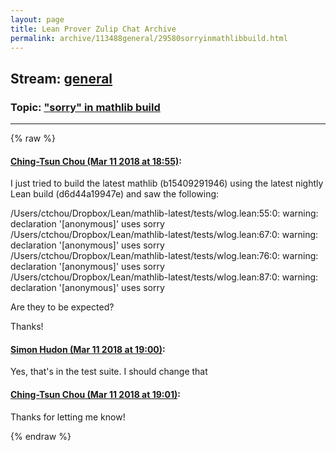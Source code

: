 ```yaml
---
layout: page
title: Lean Prover Zulip Chat Archive 
permalink: archive/113488general/29580sorryinmathlibbuild.html
---
```


## Stream: [general](index.html)
### Topic: ["sorry" in mathlib build](29580sorryinmathlibbuild.html)

---


{% raw %}
#### [ Ching-Tsun Chou (Mar 11 2018 at 18:55)](https://leanprover.zulipchat.com/#narrow/stream/113488-general/topic/%22sorry%22%20in%20mathlib%20build/near/123576774):
<p>I just tried to build the latest mathlib (b15409291946) using the latest nightly Lean build (d6d44a19947e) and saw the following:</p>
<p>/Users/ctchou/Dropbox/Lean/mathlib-latest/tests/wlog.lean:55:0: warning: declaration '[anonymous]' uses sorry<br>
/Users/ctchou/Dropbox/Lean/mathlib-latest/tests/wlog.lean:67:0: warning: declaration '[anonymous]' uses sorry<br>
/Users/ctchou/Dropbox/Lean/mathlib-latest/tests/wlog.lean:76:0: warning: declaration '[anonymous]' uses sorry<br>
/Users/ctchou/Dropbox/Lean/mathlib-latest/tests/wlog.lean:87:0: warning: declaration '[anonymous]' uses sorry</p>
<p>Are they to be expected?</p>
<p>Thanks!</p>

#### [ Simon Hudon (Mar 11 2018 at 19:00)](https://leanprover.zulipchat.com/#narrow/stream/113488-general/topic/%22sorry%22%20in%20mathlib%20build/near/123576911):
<p>Yes, that's in the test suite. I should change that</p>

#### [ Ching-Tsun Chou (Mar 11 2018 at 19:01)](https://leanprover.zulipchat.com/#narrow/stream/113488-general/topic/%22sorry%22%20in%20mathlib%20build/near/123576929):
<p>Thanks for letting me know!</p>


{% endraw %}
